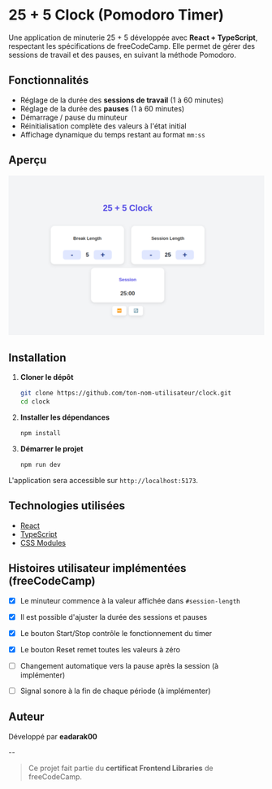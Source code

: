 # 25 + 5 Clock (Pomodoro Timer)

Une application de minuterie 25 + 5 développée avec **React + TypeScript**, respectant les spécifications de freeCodeCamp. Elle permet de gérer des sessions de travail et des pauses, en suivant la méthode Pomodoro.

## Fonctionnalités

- Réglage de la durée des **sessions de travail** (1 à 60 minutes)
- Réglage de la durée des **pauses** (1 à 60 minutes)
- Démarrage / pause du minuteur
- Réinitialisation complète des valeurs à l'état initial
- Affichage dynamique du temps restant au format `mm:ss`

## Aperçu

![Timer Preview](public/screenshot.png) 

## Installation

1. **Cloner le dépôt**
   ```bash
   git clone https://github.com/ton-nom-utilisateur/clock.git
   cd clock
   ```

2. **Installer les dépendances**
   ```bash
   npm install
   ```

3. **Démarrer le projet**
   ```bash
   npm run dev
   ```

L'application sera accessible sur `http://localhost:5173`.

## Technologies utilisées

- [React](https://reactjs.org/)
- [TypeScript](https://www.typescriptlang.org/)
- [CSS Modules](https://github.com/css-modules/css-modules)

## Histoires utilisateur implémentées (freeCodeCamp)

- [x] Le minuteur commence à la valeur affichée dans `#session-length`
- [x] Il est possible d'ajuster la durée des sessions et pauses
- [x] Le bouton Start/Stop contrôle le fonctionnement du timer
- [x] Le bouton Reset remet toutes les valeurs à zéro
- [ ] Changement automatique vers la pause après la session (à implémenter)
- [ ] Signal sonore à la fin de chaque période (à implémenter)



## Auteur

Développé par **eadarak00**  

--

> Ce projet fait partie du **certificat Frontend Libraries** de freeCodeCamp.
